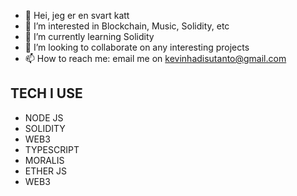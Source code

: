 - 👋 Hei, jeg er en svart katt
- 👀 I’m interested in Blockchain, Music, Solidity, etc
- 🌱 I’m currently learning Solidity
- 💞️ I’m looking to collaborate on any interesting projects
- 📫 How to reach me: email me on kevinhadisutanto@gmail.com

## TECH I USE

- NODE JS
- SOLIDITY
- WEB3
- TYPESCRIPT
- MORALIS
- ETHER JS
- WEB3

<!---
KevinH2810/KevinH2810 is a ✨ special ✨ repository because its `README.md` (this file) appears on your GitHub profile.
You can click the Preview link to take a look at your changes.
--->
